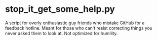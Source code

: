 # stop_it_get_some_help.py
A script for overly enthusiastic guy friends who mistake GitHub for a feedback hotline. Meant for those who can't resist correcting things you never asked them to look at. Not optimized for humility.
